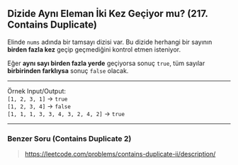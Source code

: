 ## Dizide Aynı Eleman İki Kez Geçiyor mu? (217. Contains Duplicate)

Elinde `nums` adında bir tamsayı dizisi var. Bu dizide herhangi bir sayının **birden fazla kez** geçip geçmediğini kontrol etmen isteniyor.

Eğer **aynı sayı birden fazla yerde** geçiyorsa sonuç `true`, tüm sayılar **birbirinden farklıysa** sonuç `false` olacak.

-----

Örnek Input/Output:  
`[1, 2, 3, 1]` → `true`  
`[1, 2, 3, 4]` → `false`  
`[1, 1, 1, 3, 3, 4, 3, 2, 4, 2]` → `true`

------

### Benzer Soru (Contains Duplicate 2) 

> https://leetcode.com/problems/contains-duplicate-ii/description/